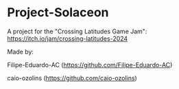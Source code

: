 # Project-Solaceon
A project for the "Crossing Latitudes Game Jam": 
https://itch.io/jam/crossing-latitudes-2024

Made by:

Filipe-Eduardo-AC (https://github.com/Filipe-Eduardo-AC)

caio-ozolins (https://github.com/caio-ozolins)
